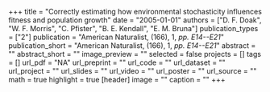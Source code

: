 +++
title = "Correctly estimating how environmental stochasticity influences fitness and population growth"
date = "2005-01-01"
authors = ["D. F. Doak", "W. F. Morris", "C. Pfister", "B. E. Kendall", "E. M. Bruna"]
publication_types = ["2"]
publication = "American Naturalist, (166), 1, _pp. E14--E21_"
publication_short = "American Naturalist, (166), 1, _pp. E14--E21_"
abstract = ""
abstract_short = ""
image_preview = ""
selected = false
projects = []
tags = []
url_pdf = "NA"
url_preprint = ""
url_code = ""
url_dataset = ""
url_project = ""
url_slides = ""
url_video = ""
url_poster = ""
url_source = ""
math = true
highlight = true
[header]
image = ""
caption = ""
+++
